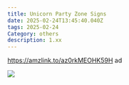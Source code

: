```yaml
---
title: Unicorn Party Zone Signs
date: 2025-02-24T13:45:40.040Z
tags: 2025-02-24
Category: others
description: 1.xx
---
```

https://amzlink.to/az0rkMEOHK59H  ad <!--StartFragment-->

![](https://m.media-amazon.com/images/I/71TjIuVfzsL._AC_SL1500_.jpg)

<!--EndFragment-->